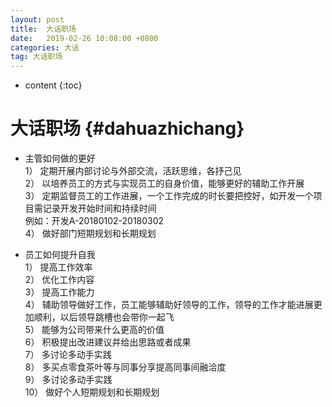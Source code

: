 ```yaml
---
layout: post
title:  大话职场
date:   2019-02-26 10:08:00 +0800
categories: 大话
tag: 大话职场
---
```


* content
{:toc}

大话职场						{#dahuazhichang}
====================================
+ 主管如何做的更好  
1）  定期开展内部讨论与外部交流，活跃思维，各抒己见  
2）  以培养员工的方式与实现员工的自身价值，能够更好的辅助工作开展  
3）  定期监督员工的工作进展，一个工作完成的时长要把控好，如开发一个项目需记录开发开始时间和持续时间  
例如：开发A-20180102-20180302  
4）  做好部门短期规划和长期规划  

+ 员工如何提升自我  
1）  提高工作效率  
2）  优化工作内容  
3）  提高工作能力  
4）  辅助领导做好工作，员工能够辅助好领导的工作，领导的工作才能进展更加顺利，以后领导跳槽也会带你一起飞  
5）  能够为公司带来什么更高的价值  
6）  积极提出改进建议并给出思路或者成果  
7）  多讨论多动手实践  
8）  多买点零食茶叶等与同事分享提高同事间融洽度  
9）  多讨论多动手实践  
10）  做好个人短期规划和长期规划  











